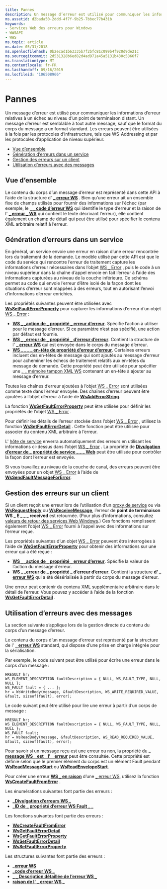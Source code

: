 ```yaml
---
title: Pannes
description: Un message d’erreur est utilisé pour communiquer les informations d’erreur relatives à un échec au niveau d’un point de terminaison distant.
ms.assetid: d2bada50-2ddd-4f7f-9b25-7bbec77b431b
keywords:
- Services Web des erreurs pour Windows
- WWSAPI
- WWS
ms.topic: article
ms.date: 05/31/2018
ms.openlocfilehash: 0b2ecad1b63335b7f2bfc81c099b4f920d9de21c
ms.sourcegitcommit: 2d531328b6ed82d4ad971a45a5131b430c5866f7
ms.translationtype: MT
ms.contentlocale: fr-FR
ms.lasthandoff: 09/16/2019
ms.locfileid: "106508966"
---
```

# <a name="faults"></a>Pannes

Un message d’erreur est utilisé pour communiquer les informations d’erreur relatives à un échec au niveau d’un point de terminaison distant. Un message d’erreur est semblable à tout autre message, sauf que le format du corps du message a un format standard. Les erreurs peuvent être utilisées à la fois par les protocoles d’infrastructure, tels que WS-Addressing et par les protocoles d’application de niveau supérieur.

-   [Vue d’ensemble](#overview)
-   [Génération d’erreurs dans un service](#generating-faults-in-a-service)
-   [Gestion des erreurs sur un client](#handling-faults-on-a-client)
-   [Utilisation d’erreurs avec des messages](#using-faults-with-messages)

## <a name="overview"></a>Vue d’ensemble

Le contenu du corps d’un message d’erreur est représenté dans cette API à l’aide de la structure d' [**\_ erreur WS**](/windows/desktop/api/WebServices/ns-webservices-ws_fault) . Bien qu’une erreur ait un ensemble fixe de champs utilisés pour fournir des informations sur l’échec (par exemple, le [**\_ \_ code d’erreur WS**](/windows/desktop/api/WebServices/ns-webservices-ws_fault_code) qui identifie le type d’erreur et la raison de l' [**\_ erreur \_ WS**](/windows/desktop/api/WebServices/ns-webservices-ws_fault_reason) qui contient le texte décrivant l’erreur), elle contient également un champ de détail qui peut être utilisé pour spécifier le contenu XML arbitraire relatif à l’erreur.

## <a name="generating-faults-in-a-service"></a>Génération d’erreurs dans un service

En général, un service envoie une erreur en raison d’une erreur rencontrée lors du traitement de la demande. Le modèle utilisé par cette API est que le code du service qui rencontre l’erreur de traitement capture les informations d’erreur nécessaires dans l’objet [WS \_ Error](ws-error.md) , puis le code à un niveau supérieur dans la chaîne d’appel envoie en fait l’erreur à l’aide des informations capturées au niveau de la couche inférieure. Ce schéma permet au code qui envoie l’erreur d’être isolé de la façon dont les situations d’erreur sont mappées à des erreurs, tout en autorisant l’envoi d’informations d’erreur enrichies.

Les propriétés suivantes peuvent être utilisées avec [**WsSetFaultErrorProperty**](/windows/desktop/api/WebServices/nf-webservices-wssetfaulterrorproperty) pour capturer les informations d’erreur d’un objet [WS \_ Error](ws-error.md) :

-   [**WS \_ \_action de \_ propriété \_ erreur d’erreur**](/windows/desktop/api/WebServices/ne-webservices-ws_fault_error_property_id). Spécifie l’action à utiliser pour le message d’erreur. Si ce paramètre n’est pas spécifié, une action par défaut est fournie.
-   [**WS \_ \_erreur de \_ propriété \_ d’erreur d’erreur**](/windows/desktop/api/WebServices/ne-webservices-ws_fault_error_property_id). Contient la structure de l' [**\_ erreur WS**](/windows/desktop/api/WebServices/ns-webservices-ws_fault) qui est envoyée dans le corps du message d’erreur.
-   [**WS \_ \_ \_ \_ en-tête de propriété d’erreur d’erreur**](/windows/desktop/api/WebServices/ne-webservices-ws_fault_error_property_id). Certaines erreurs incluent des en-têtes de message qui sont ajoutés au message d’erreur pour acheminer les échecs de traitement relatifs aux en-têtes du message de demande. Cette propriété peut être utilisée pour spécifier une [ \_ \_ mémoire tampon XML WS](ws-xml-buffer.md) contenant un en-tête à ajouter au message d’erreur.

Toutes les chaînes d’erreur ajoutées à l’objet [WS \_ Error](ws-error.md) sont utilisées comme texte dans l’erreur envoyée. Des chaînes d’erreur peuvent être ajoutées à l’objet d’erreur à l’aide de [**WsAddErrorString**](/windows/desktop/api/WebServices/nf-webservices-wsadderrorstring).

La fonction [**WsSetFaultErrorProperty**](/windows/desktop/api/WebServices/nf-webservices-wssetfaulterrorproperty) peut être utilisée pour définir les propriétés de l’objet [WS \_ Error](ws-error.md) .

Pour définir les détails de l’erreur stockée dans l’objet [WS \_ Error](ws-error.md) , utilisez la fonction [**WsSetFaultErrorDetail**](/windows/desktop/api/WebServices/nf-webservices-wssetfaulterrordetail) . Cette fonction peut être utilisée pour associer du contenu XML arbitraire à l’erreur.

L' [hôte de service](service-host.md) enverra automatiquement des erreurs en utilisant les informations ci-dessus dans l’objet [WS \_ Error](ws-error.md) . La propriété de [**Divulgation d’erreur de \_ propriété de service \_ \_ \_ Web**](/windows/desktop/api/WebServices/ne-webservices-ws_service_property_id) peut être utilisée pour contrôler la façon dont l’erreur est envoyée.

Si vous travaillez au niveau de la couche de canal, des erreurs peuvent être envoyées pour un objet [WS \_ Error](ws-error.md) à l’aide de [**WsSendFaultMessageForError**](/windows/desktop/api/WebServices/nf-webservices-wssendfaultmessageforerror).

## <a name="handling-faults-on-a-client"></a>Gestion des erreurs sur un client

Si un client reçoit une erreur lors de l’utilisation d’un [proxy de service](service-proxy.md) ou via [**WsRequestReply**](/windows/desktop/api/WebServices/nf-webservices-wsrequestreply) ou [**WsReceiveMessage**](/windows/desktop/api/WebServices/nf-webservices-wsreceivemessage), l’erreur de **point de terminaison WS \_ E \_ \_ \_ received** est retournée. (Pour plus d’informations, consultez [valeurs de retour des services Web Windows](windows-web-services-return-values.md).) Ces fonctions remplissent également l’objet [WS \_ Error](ws-error.md) fourni à l’appel avec des informations sur l’erreur reçue.

Les propriétés suivantes d’un objet [WS \_ Error](ws-error.md) peuvent être interrogées à l’aide de [**WsGetFaultErrorProperty**](/windows/desktop/api/WebServices/nf-webservices-wsgetfaulterrorproperty) pour obtenir des informations sur une erreur qui a été reçue :

-   [**WS \_ \_action de \_ propriété \_ erreur d’erreur**](/windows/desktop/api/WebServices/ne-webservices-ws_fault_error_property_id). Spécifie la valeur de l’action du message d’erreur.
-   [**WS \_ \_erreur de \_ propriété \_ d’erreur d’erreur**](/windows/desktop/api/WebServices/ne-webservices-ws_fault_error_property_id). Contient la structure [**d' \_ erreur WS**](/windows/desktop/api/WebServices/ns-webservices-ws_fault) qui a été désérialisée à partir du corps du message d’erreur.

Une erreur peut contenir du contenu XML supplémentaire arbitraire dans le détail de l’erreur. Vous pouvez y accéder à l’aide de la fonction [**WsGetFaultErrorDetail**](/windows/desktop/api/WebServices/nf-webservices-wsgetfaulterrordetail) .

## <a name="using-faults-with-messages"></a>Utilisation d’erreurs avec des messages

La section suivante s’applique lors de la gestion directe du contenu du corps d’un message d’erreur.

Le contenu du corps d’un message d’erreur est représenté par la structure de l' [**\_ erreur WS**](/windows/desktop/api/WebServices/ns-webservices-ws_fault) standard, qui dispose d’une prise en charge intégrée pour la sérialisation.

Par exemple, le code suivant peut être utilisé pour écrire une erreur dans le corps d’un message :

``` syntax
HRESULT hr;
WS_ELEMENT_DESCRIPTION faultDescription = { NULL, WS_FAULT_TYPE, NULL, NULL };
WS_FAULT fault = { ... };
hr = WsWriteBody(message, &faultDescription, WS_WRITE_REQUIRED_VALUE, &fault, sizeof(fault), error);
```

Le code suivant peut être utilisé pour lire une erreur à partir d’un corps de message :

``` syntax
HRESULT hr;
WS_ELEMENT_DESCRIPTION faultDescription = { NULL, WS_FAULT_TYPE, NULL, NULL };
WS_FAULT fault;
hr = WsReadBody(message, &faultDescription, WS_READ_REQUIRED_VALUE, &fault, sizeof(fault), error);
```

Pour savoir si un message reçu est une erreur ou non, la propriété du [**\_ message WS \_ est \_ l' \_ erreur**](/windows/desktop/api/WebServices/ne-webservices-ws_message_property_id) peut être consultée. Cette propriété est définie selon que le premier élément du corps est un élément Fault pendant [**WsReadMessageStart**](/windows/desktop/api/WebServices/nf-webservices-wsreadmessagestart) ou [**WsReadEnvelopeStart**](/windows/desktop/api/WebServices/nf-webservices-wsreadenvelopestart).

Pour créer une erreur [**WS \_ en raison**](/windows/desktop/api/WebServices/ns-webservices-ws_fault) d’une [ \_ erreur WS](ws-error.md), utilisez la fonction [**WsCreateFaultFromError**](/windows/desktop/api/WebServices/nf-webservices-wscreatefaultfromerror) .

Les énumérations suivantes font partie des erreurs :

-   [**\_Divulgation d’erreurs WS \_**](/windows/desktop/api/WebServices/ne-webservices-ws_fault_disclosure)
-   [**\_ID de \_ propriété d’erreur WS Fault \_ \_**](/windows/desktop/api/WebServices/ne-webservices-ws_fault_error_property_id)

Les fonctions suivantes font partie des erreurs :

-   [**WsCreateFaultFromError**](/windows/desktop/api/WebServices/nf-webservices-wscreatefaultfromerror)
-   [**WsGetFaultErrorDetail**](/windows/desktop/api/WebServices/nf-webservices-wsgetfaulterrordetail)
-   [**WsGetFaultErrorProperty**](/windows/desktop/api/WebServices/nf-webservices-wsgetfaulterrorproperty)
-   [**WsSetFaultErrorDetail**](/windows/desktop/api/WebServices/nf-webservices-wssetfaulterrordetail)
-   [**WsSetFaultErrorProperty**](/windows/desktop/api/WebServices/nf-webservices-wssetfaulterrorproperty)

Les structures suivantes font partie des erreurs :

-   [**\_erreur WS**](/windows/desktop/api/WebServices/ns-webservices-ws_fault)
-   [**\_code d’erreur WS \_**](/windows/desktop/api/WebServices/ns-webservices-ws_fault_code)
-   [**\_ \_ Description détaillée de l’erreur WS \_**](/windows/desktop/api/WebServices/ns-webservices-ws_fault_detail_description)
-   [**raison de l' \_ erreur WS \_**](/windows/desktop/api/WebServices/ns-webservices-ws_fault_reason)

 

 




